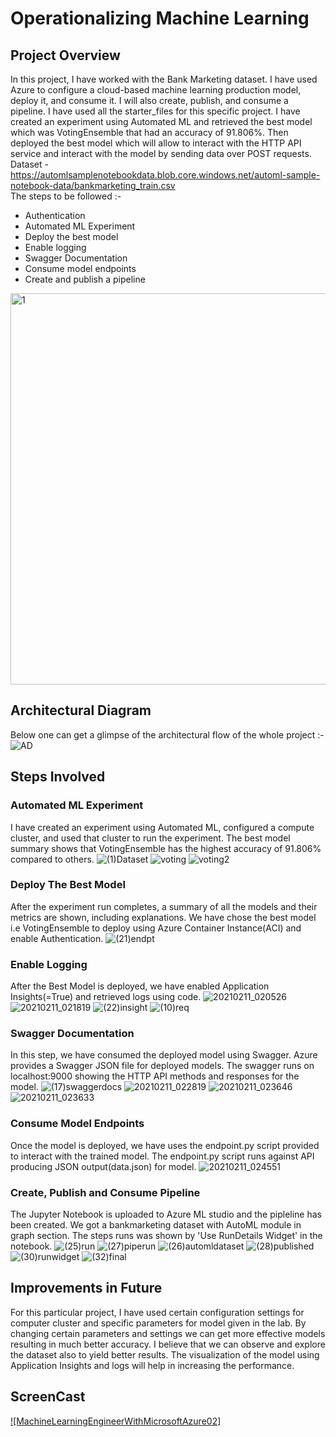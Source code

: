 # Operationalizing Machine Learning
## Project Overview
In this project, I have worked with the Bank Marketing dataset. I have used Azure to configure a cloud-based machine learning production model, deploy it, and consume it. I will also create, publish, and consume a pipeline. I have used all the starter_files for this specific project. I have created an experiment using Automated ML and retrieved the best model which was VotingEnsemble that had an accuracy of 91.806%. Then deployed the best model which will allow to interact with the HTTP API service and interact with the model by sending data over POST requests. \
Dataset - https://automlsamplenotebookdata.blob.core.windows.net/automl-sample-notebook-data/bankmarketing_train.csv  \
The steps to be followed :-
* Authentication
* Automated ML Experiment
* Deploy the best model
* Enable logging
* Swagger Documentation
* Consume model endpoints
* Create and publish a pipeline 
<img width="626" alt="1" src="https://user-images.githubusercontent.com/64837491/107561712-e2763a00-6c04-11eb-8787-4f5a49b28a17.png">

## Architectural Diagram
Below one can get a glimpse of the architectural flow of the whole project :- 
![AD](https://user-images.githubusercontent.com/64837491/107640181-ea32ee80-6c97-11eb-8c5a-611818ddd706.jpeg)

## Steps Involved 
### Automated ML Experiment
I have created an experiment using Automated ML, configured a compute cluster, and used that cluster to run the experiment. The best model summary shows that VotingEnsemble has the highest accuracy of 91.806% compared to others.
![(1)Dataset](https://user-images.githubusercontent.com/64837491/107563962-b7d9b080-6c07-11eb-9b3a-3c50a0937585.png)
![voting](https://user-images.githubusercontent.com/64837491/107564305-3e8e8d80-6c08-11eb-9ecc-b2facde541df.png)
![voting2](https://user-images.githubusercontent.com/64837491/107564403-5fef7980-6c08-11eb-9c7c-b47cf86833b0.png)
### Deploy The Best Model
After the experiment run completes, a summary of all the models and their metrics are shown, including explanations. We have chose the best model i.e VotingEnsemble to deploy using Azure Container Instance(ACI) and enable Authentication. 
![(21)endpt](https://user-images.githubusercontent.com/64837491/107569299-2a4d8f00-6c0e-11eb-9582-6b8c065dc308.png)
### Enable Logging
After the Best Model is deployed, we have enabled Application Insights(=True) and retrieved logs using code.
![20210211_020526](https://user-images.githubusercontent.com/64837491/107569073-e195d600-6c0d-11eb-9a0e-282aac5b1e05.jpg)
![20210211_021819](https://user-images.githubusercontent.com/64837491/107570482-94b2ff00-6c0f-11eb-9041-32dfd5c2f0bf.jpg)
![(22)insight](https://user-images.githubusercontent.com/64837491/107570099-1a827a80-6c0f-11eb-90fd-6d552afff9d1.png)
![(10)req](https://user-images.githubusercontent.com/64837491/107570736-f2dfe200-6c0f-11eb-8bcc-ac9806ae0f5d.png)
### Swagger Documentation
In this step, we have consumed the deployed model using Swagger. Azure provides a Swagger JSON file for deployed models. The swagger runs on localhost:9000 showing the HTTP API methods and responses for the model.
![(17)swaggerdocs](https://user-images.githubusercontent.com/64837491/107571670-3ab33900-6c11-11eb-92f7-6dc71c4b15fa.png)
![20210211_022819](https://user-images.githubusercontent.com/64837491/107571483-f6279d80-6c10-11eb-91d6-3c0ba171cd9c.jpg)
![20210211_023646](https://user-images.githubusercontent.com/64837491/107572384-3a676d80-6c12-11eb-9809-8d18673ec9ba.jpg)
![20210211_023633](https://user-images.githubusercontent.com/64837491/107572356-2e7bab80-6c12-11eb-8f15-f826656d6dab.jpg)
### Consume Model Endpoints
Once the model is deployed, we have uses the endpoint.py script provided to interact with the trained model. The endpoint.py script runs against API producing JSON output(data.json) for model.
![20210211_024551](https://user-images.githubusercontent.com/64837491/107573335-6a634080-6c13-11eb-8082-eb111568caf3.jpg)
### Create, Publish and Consume Pipeline
The Jupyter Notebook is uploaded to Azure ML studio and the pipleline has been created. We got a bankmarketing dataset with AutoML module in graph section. The steps runs was shown by 'Use RunDetails Widget' in the notebook.
![(25)run](https://user-images.githubusercontent.com/64837491/107573690-dc3b8a00-6c13-11eb-9311-a70339f4b369.png)
![(27)piperun](https://user-images.githubusercontent.com/64837491/107573762-fbd2b280-6c13-11eb-9cbd-36375df446ba.png)
![(26)automldataset](https://user-images.githubusercontent.com/64837491/107573878-173dbd80-6c14-11eb-9942-9bb0fe2d2223.png)
![(28)published](https://user-images.githubusercontent.com/64837491/107574242-7dc2db80-6c14-11eb-92ff-5a9ebcb9900c.png)
![(30)runwidget](https://user-images.githubusercontent.com/64837491/107574321-99c67d00-6c14-11eb-8e9f-1a51525d2525.png)
![(32)final](https://user-images.githubusercontent.com/64837491/107574424-b367c480-6c14-11eb-86f2-c0676b0dfab9.png)
## Improvements in Future
For this particular project, I have used certain configuration settings for computer cluster and specific parameters for model given in the lab. By changing certain parameters and settings we can get more effective models resulting in much better accuracy. I believe that we can observe and explore the dataset also to yield better results. The visualization of the model using Application Insights and logs will help in increasing the performance.
## ScreenCast
[![MachineLearningEngineerWithMicrosoftAzure02]](https://www.youtube.com/watch?v=ygbqysfLBRo&t=7s)






